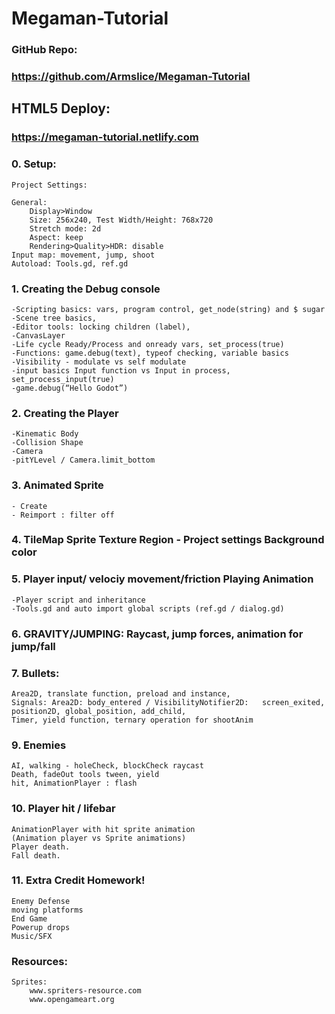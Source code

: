 # Megaman-Tutorial

### GitHub Repo:
### https://github.com/Armslice/Megaman-Tutorial

## HTML5 Deploy:
### https://megaman-tutorial.netlify.com

### 0. Setup:
	Project Settings:
	
	General:
		Display>Window
		Size: 256x240, Test Width/Height: 768x720 
		Stretch mode: 2d
		Aspect: keep
		Rendering>Quality>HDR: disable 
	Input map: movement, jump, shoot
	Autoload: Tools.gd, ref.gd

### 1. Creating the Debug console
	-Scripting basics: vars, program control, get_node(string) and $ sugar
	-Scene tree basics, 
	-Editor tools: locking children (label), 
	-CanvasLayer
	-Life cycle Ready/Process and onready vars, set_process(true)
	-Functions: game.debug(text), typeof checking, variable basics
	-Visibility - modulate vs self modulate
	-input basics Input function vs Input in process, 		set_process_input(true)
	-game.debug(“Hello Godot”)

### 2. Creating the Player<Character> 
	-Kinematic Body
	-Collision Shape
	-Camera
	-pitYLevel / Camera.limit_bottom

### 3. Animated Sprite
	- Create 
	- Reimport : filter off

### 4. TileMap Sprite Texture Region - Project settings Background color

### 5. Player input/ velociy movement/friction Playing Animation
	-Player script and inheritance
	-Tools.gd and auto import global scripts (ref.gd / dialog.gd)

### 6. GRAVITY/JUMPING: Raycast, jump forces, animation for jump/fall

### 7. Bullets: 
	Area2D, translate function, preload and instance, 
	Signals: Area2D: body_entered / VisibilityNotifier2D: 	screen_exited, position2D, global_position, add_child, 
	Timer, yield function, ternary operation for shootAnim

### 9. Enemies
	AI, walking - holeCheck, blockCheck raycast
	Death, fadeOut tools tween, yield
	hit, AnimationPlayer : flash

### 10. Player hit / lifebar
	AnimationPlayer with hit sprite animation 
	(Animation player vs Sprite animations)
	Player death.
	Fall death.

### 11. Extra Credit Homework!
	
	Enemy Defense
	moving platforms
	End Game
	Powerup drops
	Music/SFX


### Resources:
	Sprites:
		www.spriters-resource.com
		www.opengameart.org


